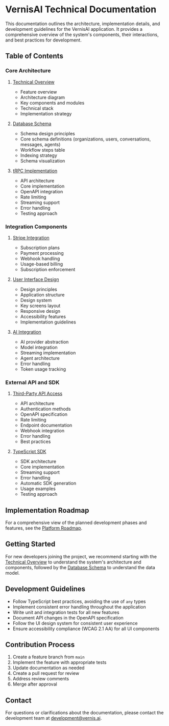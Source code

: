 # VernisAI Technical Documentation

This documentation outlines the architecture, implementation details, and development guidelines for the VernisAI application. It provides a comprehensive overview of the system's components, their interactions, and best practices for development.

## Table of Contents

### Core Architecture

1. [Technical Overview](./core-architecture/01-technical-overview.md)

   - Feature overview
   - Architecture diagram
   - Key components and modules
   - Technical stack
   - Implementation strategy

2. [Database Schema](./core-architecture/02-database-schema.md)

   - Schema design principles
   - Core schema definitions (organizations, users, conversations, messages, agents)
   - Workflow steps table
   - Indexing strategy
   - Schema visualization

3. [tRPC Implementation](./core-architecture/03-trpc-implementation.md)
   - API architecture
   - Core implementation
   - OpenAPI integration
   - Rate limiting
   - Streaming support
   - Error handling
   - Testing approach

### Integration Components

1. [Stripe Integration](./integration-components/01-stripe-integration.md)

   - Subscription plans
   - Payment processing
   - Webhook handling
   - Usage-based billing
   - Subscription enforcement

2. [User Interface Design](./integration-components/02-user-interface-design.md)

   - Design principles
   - Application structure
   - Design system
   - Key screens layout
   - Responsive design
   - Accessibility features
   - Implementation guidelines

3. [AI Integration](./integration-components/03-ai-integration.md)
   - AI provider abstraction
   - Model integration
   - Streaming implementation
   - Agent architecture
   - Error handling
   - Token usage tracking

### External API and SDK

1. [Third-Party API Access](./external-api/01-third-party-api-access.md)

   - API architecture
   - Authentication methods
   - OpenAPI specification
   - Rate limiting
   - Endpoint documentation
   - Webhook integration
   - Error handling
   - Best practices

2. [TypeScript SDK](./external-api/02-typescript-sdk.md)
   - SDK architecture
   - Core implementation
   - Streaming support
   - Error handling
   - Automatic SDK generation
   - Usage examples
   - Testing approach

## Implementation Roadmap

For a comprehensive view of the planned development phases and features, see the [Platform Roadmap](./roadmap.md).

## Getting Started

For new developers joining the project, we recommend starting with the [Technical Overview](./core-architecture/01-technical-overview.md) to understand the system's architecture and components, followed by the [Database Schema](./core-architecture/02-database-schema.md) to understand the data model.

## Development Guidelines

- Follow TypeScript best practices, avoiding the use of `any` types
- Implement consistent error handling throughout the application
- Write unit and integration tests for all new features
- Document API changes in the OpenAPI specification
- Follow the UI design system for consistent user experience
- Ensure accessibility compliance (WCAG 2.1 AA) for all UI components

## Contribution Process

1. Create a feature branch from `main`
2. Implement the feature with appropriate tests
3. Update documentation as needed
4. Create a pull request for review
5. Address review comments
6. Merge after approval

## Contact

For questions or clarifications about the documentation, please contact the development team at [development@vernis.ai](mailto:development@vernis.ai).
